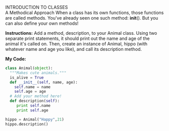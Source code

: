 INTRODUCTION TO CLASSES<br>
A Methodical Approach
When a class has its own functions, those functions are called methods. You've already seen one such method: __init__(). But you can also define your own methods!

**Instructions:**
Add a method, description, to your Animal class. Using two separate print statements, it should print out the name and age of the animal it's called on. Then, create an instance of Animal, hippo (with whatever name and age you like), and call its description method.

**My Code:**
```python
class Animal(object):
  """Makes cute animals."""
  is_alive = True
  def __init__(self, name, age):
    self.name = name
    self.age = age
  # Add your method here!
  def description(self):
     print self.name
     print self.age

hippo = Animal("Happy",21)
hippo.description()
```
